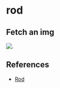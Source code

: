 # rod

## Fetch an img

![.](https://go-rod.github.io/get-started/get-image.png)

## References

- [Rod](https://go-rod.github.io/#/get-started/README)
